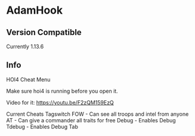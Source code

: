 # AdamHook

## Version Compatible
Currently 1.13.6

## Info
HOI4 Cheat Menu

Make sure hoi4 is running before you open it.

Video for it: https://youtu.be/F2zQM159EzQ

Current Cheats
Tagswitch
FOW - Can see all troops and intel from anyone
AT - Can give a commander all traits for free
Debug - Enables Debug
Tdebug - Enables Debug Tab


